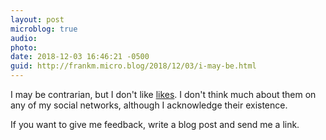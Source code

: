 ```yaml
---
layout: post
microblog: true
audio: 
photo: 
date: 2018-12-03 16:46:21 -0500
guid: http://frankm.micro.blog/2018/12/03/i-may-be.html
---
```

I may be contrarian, but I don't like [likes](http://weblikes.org/). I don't think much about them on any of my social networks, although I acknowledge their existence.

If you want to give me feedback, write a blog post and send me a link. 
